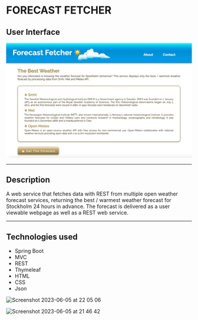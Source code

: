 # FORECAST FETCHER

## User Interface

![User Interface](user-interface.png)

---

## Description

A web service that fetches data with REST from multiple open weather forecast services, returning the best / warmest weather forecast for Stockholm 24 hours in advance. The forecast is delivered as a user viewable webpage as well as a REST web service.

---

## Technologies used

- Spring Boot
- MVC
- REST
- Thymeleaf
- HTML
- CSS
- Json



![Screenshot 2023-06-05 at 22 05 06](https://github.com/AnnaAxelsson051/Open_AI_Codex/assets/103879144/a6ef3d23-6fd7-4a39-bdbb-40e01f5f72cb)

![Screenshot 2023-06-05 at 21 46 42](https://github.com/AnnaAxelsson051/Movie-System1/assets/103879144/49be795a-aaf4-4717-ba29-94819267b377)


